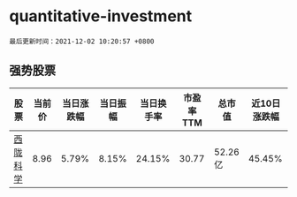 # quantitative-investment

`最后更新时间：2021-12-02 10:20:57 +0800`

## 强势股票

|股票|当前价|当日涨跌幅|当日振幅|当日换手率|市盈率TTM|总市值|近10日涨跌幅|
|----|----|----|----|----|----|----|----|
|[西陇科学](https://xueqiu.com/S/SZ002584)|8.96|5.79%|8.15%|24.15%|30.77|52.26亿|45.45%|
